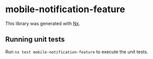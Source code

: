 # mobile-notification-feature

This library was generated with [Nx](https://nx.dev).

## Running unit tests

Run `nx test mobile-notification-feature` to execute the unit tests.
